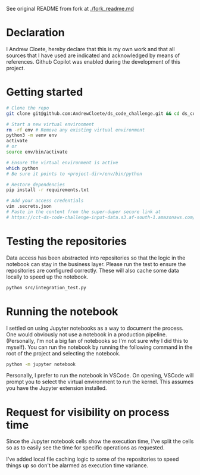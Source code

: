 See original README from fork at [./fork_readme.md](./fork_readme.md)

# Declaration
I Andrew Cloete, hereby declare that this is my own work and that all sources
that I have used are indicated and acknowledged by means of references. Github
Copilot was enabled during the development of this project. 


# Getting started
```sh
# Clone the repo
git clone git@github.com:AndrewCloete/ds_code_challenge.git && cd ds_code_challenge

# Start a new virtual environment
rm -rf env # Remove any existing virtual environment
python3 -m venv env
activate
# or
source env/bin/activate

# Ensure the virtual environment is active
which python
# Be sure it points to <project-dir>/env/bin/python

# Restore dependencies
pip install -r requirements.txt

# Add your access credentials
vim .secrets.json
# Paste in the content from the super-duper secure link at
# https://cct-ds-code-challenge-input-data.s3.af-south-1.amazonaws.com/ds_code_challenge_creds.json
```

# Testing the repositories
Data access has been abstracted into repositories so that the logic in the notebook can stay in the business layer. Please run the test to ensure the repositories are configured correctly. These will also cache some data locally to speed up the notebook. 
```sh
python src/integration_test.py
```

# Running the notebook
I settled on using Jupyter notebooks as a way to document the process. One would
obviously not use a notebook in a production pipeline. (Personally, I'm not a
big fan of notebooks so I'm not sure why I did this to myself). You can run the
notebook by running the following command in the root of the project and
selecting the notebook.
```sh
python -m jupyter notebook
```
Personally, I prefer to run the notebook in VSCode. On opening, VSCode will prompt you to select the virtual environment to run the kernel. This assumes you have the Jupyter extension installed. 


# Request for visibility on process time
Since the Jupyter notebook cells show the execution time, I've split the cells
so as to easily see the time for specific operations as requested.

I've added local file caching logic to some of the repositories to speed things up so don't be alarmed as execution time variance.
